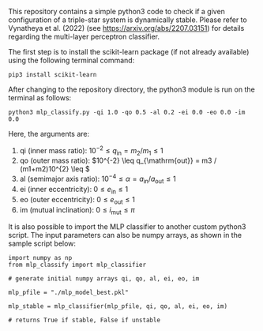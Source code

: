 This repository contains a simple python3 code to check if a given configuration of a triple-star system is dynamically stable. Please refer to Vynatheya et al. (2022) (see https://arxiv.org/abs/2207.03151) for details regarding the multi-layer perceptron classifier.

The first step is to install the scikit-learn package (if not already available) using the following terminal command:

    pip3 install scikit-learn
    
After changing to the repository directory, the python3 module is run on the terminal as follows:

    python3 mlp_classify.py -qi 1.0 -qo 0.5 -al 0.2 -ei 0.0 -eo 0.0 -im 0.0
    
Here, the arguments are:

1) qi (inner mass ratio):   $10^{-2} \leq q_{\mathrm{in}} = m_2 / m_1 \leq 1$
2) qo (outer mass ratio):   $10^{-2} \leq q_{\mathrm{out}} = m3 / (m1+m2)10^{2} \leq $
3) al (semimajor axis ratio):   $10^{-4} \leq \alpha = a_{\mathrm{in}} / a_{\mathrm{out}} \leq 1$
4) ei (inner eccentricity):   $0 \leq e_{\mathrm{in}} \leq 1$
5) eo (outer eccentricity):   $0 \leq e_{\mathrm{out}} \leq 1$
6) im (mutual inclination):   $0 \leq i_{\mathrm{mut}} \leq \pi$

It is also possible to import the MLP classifier to another custom python3 script. The input parameters can also be numpy arrays, as shown in the sample script below:

    import numpy as np
    from mlp_classify import mlp_classifier

    # generate initial numpy arrays qi, qo, al, ei, eo, im

    mlp_pfile = "./mlp_model_best.pkl"

    mlp_stable = mlp_classifier(mlp_pfile, qi, qo, al, ei, eo, im)

    # returns True if stable, False if unstable
